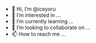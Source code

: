 - 👋 Hi, I’m @iceyoru
- 👀 I’m interested in ...
- 🌱 I’m currently learning ...
- 💞️ I’m looking to collaborate on ...
- 📫 How to reach me ...

<!---
iceyoru/iceyoru is a ✨ special ✨ repository because its `README.md` (this file) appears on your GitHub profile.
You can click the Preview link to take a look at your changes.
--->
